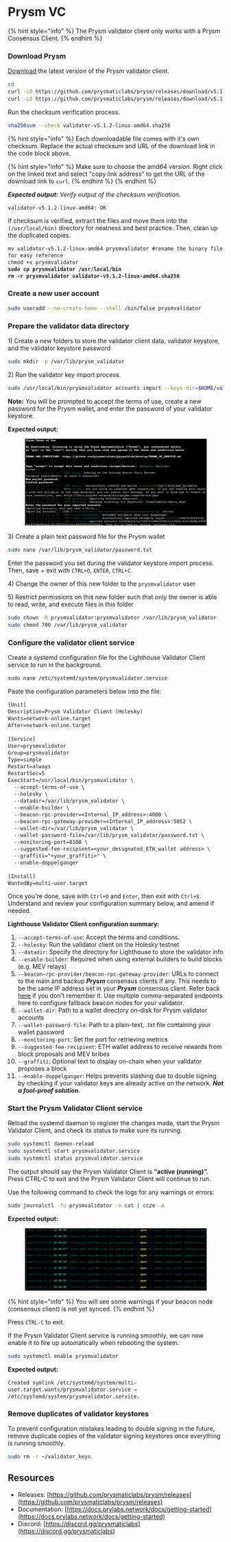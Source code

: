 # Prysm VC

{% hint style="info" %}
The Prysm validator client only works with a Prysm Consensus Client.
{% endhint %}

### Download Prysm

[Download](https://github.com/prysmaticlabs/prysm/releases) the latest version of the Prysm validator client.

```bash
cd
curl -LO https://github.com/prysmaticlabs/prysm/releases/download/v5.1.2/validator-v5.1.2-linux-amd64
curl -LO https://github.com/prysmaticlabs/prysm/releases/download/v5.1.2/validator-v5.1.2-linux-amd64.sha256
```

Run the checksum verification process.

```sh
sha256sum --check validator-v5.1.2-linux-amd64.sha256
```

{% hint style="info" %}
Each downloadable file comes with it's own checksum. Replace the actual checksum and URL of the download link in the code block above.

{% hint style="info" %}
Make sure to choose the amd64 version. Right click on the linked text and select "copy link address" to get the URL of the download link to `curl`.
{% endhint %}
{% endhint %}

_**Expected output:** Verify output of the checksum verification._

```
validator-v5.1.2-linux-amd64: OK
```

If checksum is verified, extract the files and move them into the `(/usr/local/bin)` directory for neatness and best practice. Then, clean up the duplicated copies.

<pre class="language-bash"><code class="lang-bash">mv validator-v5.1.2-linux-amd64 prysmvalidator #rename the binary file for easy reference
chmod +x prysmvalidator
<strong>sudo cp prysmvalidator /usr/local/bin
</strong><strong>rm -r prysmvalidator validator-v5.1.2-linux-amd64.sha256
</strong></code></pre>

### Create a new user account

```sh
sudo useradd --no-create-home --shell /bin/false prysmvalidator
```

### Prepare the validator data directory

1\) Create a new folders to store the validator client data, validator keystore, and the validator keystore password

```sh
sudo mkdir -p /var/lib/prysm_validator
```

2\) Run the validator key import process.

```sh
sudo /usr/local/bin/prysmvalidator accounts import --keys-dir=$HOME/validator_keys --wallet-dir=/var/lib/prysm_validator --holesky
```

**Note:** You will be prompted to accept the terms of use, create a new password for the Prysm wallet, and enter the password of your validator keystore.

**Expected output:**

<figure><img src="../../.gitbook/assets/image (6) (1) (1).png" alt=""><figcaption></figcaption></figure>

3\) Create a plain text password file for the Prysm wallet

```sh
sudo nano /var/lib/prysm_validator/password.txt
```

Enter the password you set during the validator keystore import process. Then, save + exit with `CTRL+O`, `ENTER`, `CTRL+C`.

4\) Change the owner of this new folder to the `prysmvalidator` user

5\) Restrict permissions on this new folder such that only the owner is able to read, write, and execute files in this folder

```sh
sudo chown -R prysmvalidator:prysmvalidator /var/lib/prysm_validator
sudo chmod 700 /var/lib/prysm_validator
```

### Configure the validator client service

Create a systemd configuration file for the Lighthouse Validator Client service to run in the background.

```bash
sudo nano /etc/systemd/system/prysmvalidator.service
```

Paste the configuration parameters below into the file:

```
[Unit]
Description=Prysm Validator Client (Holesky)
Wants=network-online.target
After=network-online.target

[Service]
User=prysmvalidator
Group=prysmvalidator
Type=simple
Restart=always
RestartSec=5
ExecStart=/usr/local/bin/prysmvalidator \
  --accept-terms-of-use \
  --holesky \
  --datadir=/var/lib/prysm_validator \
  --enable-builder \
  --beacon-rpc-provider=<Internal_IP_address>:4000 \
  --beacon-rpc-gateway-provider=<Internal_IP_address>:5052 \
  --wallet-dir=/var/lib/prysm_validator \
  --wallet-password-file=/var/lib/prysm_validator/password.txt \
  --monitoring-port=8108 \
  --suggested-fee-recipient=<your_designated_ETH_wallet address> \
  --graffiti="<your_graffiti>" \
  --enable-doppelganger

[Install]
WantedBy=multi-user.target
```

Once you're done, save with `Ctrl+O` and `Enter`, then exit with `Ctrl+X`. Understand and review your configuration summary below, and amend if needed.

**Lighthouse Validator Client configuration summary:**

1. `--accept-terms-of-use`: Accept the terms and conditions.
2. `--holesky`: Run the validator client on the Holesky testnet
3. `--datadir`: Specify the directory for Lighthouse to store the validator info
4. `--enable-builder`: Required when using external builders to build blocks (e.g. MEV relays)
5. `--beacon-rpc-provider/beacon-rpc-gateway-provider`: URLs to connect to the main and backup _**Prysm**_ consensus clients if any. This needs to be the same IP address set in your _**Prysm**_ consensus client. Refer back [here](../../installing-and-configuring-your-el+cl-clients/set-up-and-configure-consensus-layer-client/) if you don't remember it. Use multiple comma-separated endpoints here to configure fallback beacon nodes for your validator. &#x20;
6. `--wallet-dir`: Path to a wallet directory on-disk for Prysm validator accounts
7. `--wallet-password-file`: Path to a plain-text, .txt file containing your wallet password
8. `--monitoring-port`: Set the port for retrieving metrics
9. `--suggested-fee-recipient`: ETH wallet address to receive rewards from block proposals and MEV bribes
10. `--graffiti`: Optional text to display on-chain when your validator proposes a block
11. `--enable-doppelganger`: Helps prevents slashing due to double signing by checking if your validator keys are already active on the network. _**Not a fool-proof solution.**_

### Start the Prysm Validator Client service

Reload the systemd daemon to register the changes made, start the Prysm Validator Client, and check its status to make sure its running.

```bash
sudo systemctl daemon-reload
sudo systemctl start prysmvalidator.service
sudo systemctl status prysmvalidator.service
```

The output should say the Prysm Validator Client is **“active (running)”.** Press CTRL-C to exit and the Prysm Validator Client will continue to run.

Use the following command to check the logs for any warnings or errors:

```bash
sudo journalctl -fu prysmvalidator -o cat | ccze -A
```

**Expected output:**

<figure><img src="../../.gitbook/assets/image (167).png" alt=""><figcaption></figcaption></figure>

{% hint style="info" %}
You will see some warnings if your beacon node (consensus client) is not yet synced.
{% endhint %}

Press `CTRL-C` to exit.

If the Prysm Validator Client service is running smoothly, we can now enable it to fire up automatically when rebooting the system.

```bash
sudo systemctl enable prysmvalidator
```

**Expected output:**

```
Created symlink /etc/systemd/system/multi-user.target.wants/prysmvalidator.service → /etc/systemd/system/prysmvalidator.service.
```

### Remove duplicates of validator keystores

To prevent configuration mistakes leading to double signing in the future, remove duplicate copies of the validator signing keystores once everything is running smoothly.

```sh
sudo rm -r ~/validator_keys
```

## Resources

* Releases: [https://github.com/prysmaticlabs/prysm/releases](https://github.com/prysmaticlabs/prysm/releases)
* Documentation: [https://docs.prylabs.network/docs/getting-started](https://docs.prylabs.network/docs/getting-started)
* Discord: [https://discord.gg/prysmaticlabs](https://discord.gg/prysmaticlabs)
